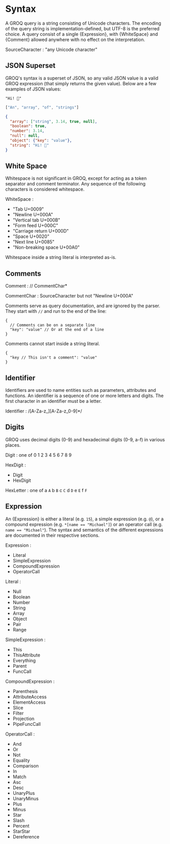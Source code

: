 # Syntax

A GROQ query is a string consisting of Unicode characters. The encoding of the query string is implementation-defined, but UTF-8 is the preferred choice. A query consist of a single {Expression}, with {WhiteSpace} and {Comment} allowed anywhere with no effect on the interpretation.

SourceCharacter : "any Unicode character"

## JSON Superset

GROQ's syntax is a superset of JSON, so any valid JSON value is a valid GROQ expression (that simply returns the given value). Below are a few examples of JSON values:

```
"Hi! 👋"
```

```javascript
["An", "array", "of", "strings"]
```

```json
{
  "array": ["string", 3.14, true, null],
  "boolean": true,
  "number": 3.14,
  "null": null,
  "object": {"key": "value"},
  "string": "Hi! 👋"
}
```

## White Space

Whitespace is not significant in GROQ, except for acting as a token separator and comment terminator. Any sequence of the following characters is considered whitespace.

WhiteSpace :

* "Tab U+0009"
* "Newline U+000A"
* "Vertical tab U+000B"
* "Form feed U+000C"
* "Carriage return U+000D"
* "Space U+0020"
* "Next line U+0085"
* "Non-breaking space U+00A0"

Whitespace inside a string literal is interpreted as-is.

## Comments

Comment : // CommentChar*

CommentChar : SourceCharacter but not "Newline U+000A"

Comments serve as query documentation, and are ignored by the parser. They start with `//` and run to the end of the line:

```
{ 
  // Comments can be on a separate line 
  "key": "value" // Or at the end of a line 
}
```

Comments cannot start inside a string literal.

```
{ 
  "key // This isn't a comment": "value"
}
```

## Identifier

Identifiers are used to name entities such as parameters, attributes and functions. An identifier is a sequence of one or more letters and digits. The first character in an identifier must be a letter.

Identifier : /[A-Za-z_][A-Za-z_0-9]*/

## Digits

GROQ uses decimal digits (0-9) and hexadecimal digits (0-9, a-f) in various places.

Digit : one of 0 1 2 3 4 5 6 7 8 9

HexDigit :

* Digit
* HexDigit

HexLetter : one of a `A` b `B` c `C` d `D` e `E` f `F`

## Expression

An {Expression} is either a literal (e.g. `15`), a simple expression (e.g. `@`), or a compound expression (e.g. `*[name == "Michael"]`) or an operator call (e.g. `name == "Michael"`). The syntax and semantics of the different expressions are documented in their respective sections.

Expression :

* Literal
* SimpleExpression
* CompoundExpression
* OperatorCall

Literal :

* Null
* Boolean
* Number
* String
* Array
* Object
* Pair
* Range

SimpleExpression :

* This
* ThisAttribute
* Everything
* Parent
* FuncCall

CompoundExpression :

* Parenthesis
* AttributeAccess
* ElementAccess
* Slice
* Filter
* Projection
* PipeFuncCall

OperatorCall :

* And
* Or
* Not
* Equality
* Comparison
* In
* Match
* Asc
* Desc
* UnaryPlus
* UnaryMinus
* Plus
* Minus
* Star
* Slash
* Percent
* StarStar
* Dereference

